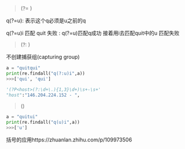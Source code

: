> (?= )

q(?=u): 表示这个q必须是u之前的q

q(?=u)i 匹配 quit 失败 : q(?=u)匹配q成功 接着用i去匹配quit中的u 匹配失败

> (?: )

不创建捕获组(capturing group)

```python
a = "quitqui"
print(re.findall("q(?:u)i",a))
>>>['qui', 'qui']

'(?P<host>(?:\d+\.){1,3}\d+)\s+-\s+'
"host":"146.204.224.152 - ", 
```



> ()

```python
a = "quitui"
print(re.findall("q(u)i",a))
>>>['u']
```

括号的应用https://zhuanlan.zhihu.com/p/109973506

